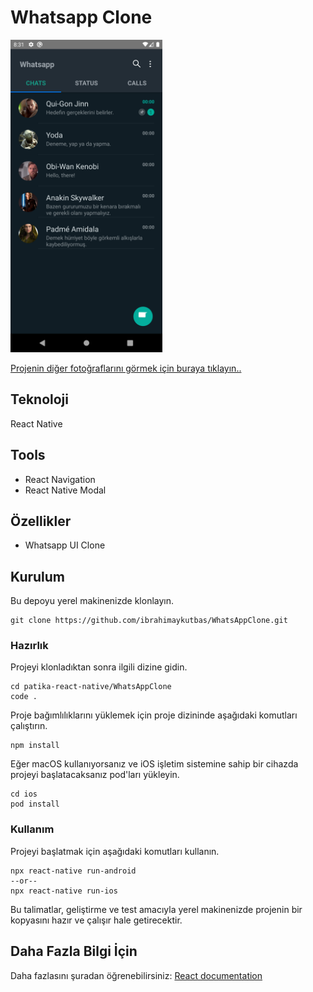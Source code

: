 # Whatsapp Clone

<img src="images/Chats.png" height="500">

[Projenin diğer fotoğraflarını görmek için buraya tıklayın..](https://github.com/ibrahimaykutbas/WhatsAppClone/tree/main/images)

## Teknoloji

React Native

## Tools

- React Navigation
- React Native Modal

## Özellikler

- Whatsapp UI Clone

## Kurulum

Bu depoyu yerel makinenizde klonlayın.

```
git clone https://github.com/ibrahimaykutbas/WhatsAppClone.git
```

### Hazırlık

Projeyi klonladıktan sonra ilgili dizine gidin.

```
cd patika-react-native/WhatsAppClone
code .
```
Proje bağımlılıklarını yüklemek için proje dizininde aşağıdaki komutları çalıştırın.

```
npm install
```

Eğer macOS kullanıyorsanız ve iOS işletim sistemine sahip bir cihazda projeyi başlatacaksanız pod'ları yükleyin.

```
cd ios
pod install
```

### Kullanım

Projeyi başlatmak için aşağıdaki komutları kullanın.

```
npx react-native run-android
--or--
npx react-native run-ios
```

Bu talimatlar, geliştirme ve test amacıyla yerel makinenizde projenin bir kopyasını hazır ve çalışır hale getirecektir.

## Daha Fazla Bilgi İçin

Daha fazlasını şuradan öğrenebilirsiniz: [React documentation](https://reactnative.dev/)
